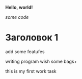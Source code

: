**Hello, world!**

*some code*

# Заголовок 1

add some featufes

writing program wish some bags+

this is my first work task
